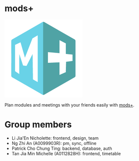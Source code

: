 # mods+

<a href="https://modspl.us">
    <img src="/src/public/icon-256x256.png" height="256" width="256"/>
</a>

Plan modules and meetings with your friends easily with [mods+](https://modspl.us).

# Group members

- Li Jia'En Nicholette: frontend, design, team
- Ng Zhi An (A0099903R): pm, sync, offline
- Patrick Cho Chung Ting: backend, database, auth
- Tan Jia Min Michelle (A0112828H): frontend, timetable
